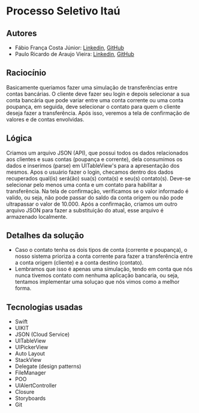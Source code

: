 # Processo Seletivo Itaú

## Autores

  * Fábio França Costa Júnior: [Linkedin](https://www.linkedin.com/in/fabiofrancajr), [GitHub](https://github.com/fabiofranca19)
  * Paulo Ricardo de Araujo Vieira: [Linkedin](https://www.linkedin.com/in/pauloricardoav), [GitHub](https://github.com/pauloricardo56)

## Raciocínio

Basicamente queriamos fazer uma simulação de transferências entre contas bancárias. O cliente deve fazer seu login e depois selecionar a sua conta bancária que pode variar entre uma conta corrente ou uma conta poupança, em seguida, deve selecionar o contato para quem o cliente deseja fazer a transferência. Após isso, veremos a tela de confirmação de valores e de contas envolvidas.

## Lógica

Criamos um arquivo JSON (API), que possui todos os dados relacionados aos clientes e suas contas (poupança e corrente), dela consumimos os dados e inserimos (parse) em UITableView's para a apresentação dos mesmos. Apos o usuário fazer o login, checamos dentro dos dados recuperados qual(is) será(ão) sua(s) conta(s) e seu(s) contato(s). Deve-se selecionar pelo menos uma conta e um contato para habilitar a transferência. Na tela de confirmação, verificamos se o valor informado é valido, ou seja, não pode passar do saldo da conta origem ou não pode ultrapassar o valor de 10.000. Após a confirmação, criamos um outro arquivo JSON para fazer a substituição do atual, esse arquivo é armazenado localmente.

## Detalhes da solução

  * Caso o contato tenha os dois tipos de conta (corrente e poupança), o nosso sistema prioriza a conta corrente para fazer a transferência entre a conta origem (cliente) e a conta destino (contato).
  * Lembramos que isso é apenas uma simulação, tendo em conta que nós nunca tivemos contato com nenhuma aplicação bancaria, ou seja, tentamos implementar uma soluçao que nós vimos como a melhor forma.

## Tecnologias usadas

  * Swift
  * UIKIT
  * JSON (Cloud Service)
  * UITableView
  * UIPickerView
  * Auto Layout
  * StackView
  * Delegate (design patterns)
  * FileManager
  * POO
  * UIAlertController
  * Closure
  * Storyboards
  * Git

  
   
